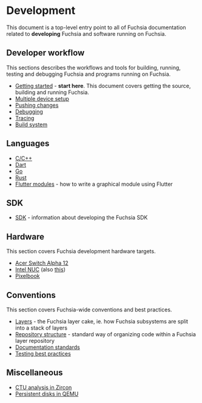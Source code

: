# Development

This document is a top-level entry point to all of Fuchsia documentation related
to **developing** Fuchsia and software running on Fuchsia.

## Developer workflow

This sections describes the workflows and tools for building, running, testing
and debugging Fuchsia and programs running on Fuchsia.

 - [Getting started](../getting_started.md) - **start here**. This document
   covers getting the source, building and running Fuchsia.
 - [Multiple device setup](../multi_device.md)
 - [Pushing changes](workflows/package_update.md)
 - [Debugging](../debugging.md)
 - [Tracing][tracing]
 - [Build system](build/README.md)

## Languages

 - [C/C++](languages/c-cpp/README.md)
 - [Dart](languages/dart/README.md)
 - [Go](languages/go/README.md)
 - [Rust](languages/rust/README.md)
 - [Flutter modules][flutter_module] - how to write a graphical module using
 Flutter

## SDK

 - [SDK](sdk/README.md) - information about developing the Fuchsia SDK

## Hardware

This section covers Fuchsia development hardware targets.

 - [Acer Switch Alpha 12][acer_12]
 - [Intel NUC][intel_nuc] (also [this](hardware/developing_on_nuc.md))
 - [Pixelbook](hardware/pixelbook.md)

## Conventions

This section covers Fuchsia-wide conventions and best practices.

 - [Layers](source_code/layers.md) - the Fuchsia layer cake, ie. how Fuchsia
   subsystems are split into a stack of layers
 - [Repository structure](source_code/layer_repository_structure.md) - standard way
   of organizing code within a Fuchsia layer repository
 - [Documentation standards](../best-practices/documentation_standards.md)
 - [Testing best practices](../best-practices/testing.md)

## Miscellaneous

 - [CTU analysis in Zircon](../ctu_analysis.md)
 - [Persistent disks in QEMU](../qemu_persistent_disk.md)


[acer_12]: https://fuchsia.googlesource.com/zircon/+/master/docs/targets/acer12.md "Acer 12"
[intel_nuc]: https://fuchsia.googlesource.com/zircon/+/master/docs/targets/nuc.md "Intel NUC"
[pixelbook]: hardware/pixelbook.md "Pixelbook"
[flutter_module]: https://fuchsia.googlesource.com/peridot/+/master/examples/HOWTO_FLUTTER.md "Flutter modules"
[tracing]: https://fuchsia.googlesource.com/garnet/+/master/docs/tracing_usage_guide.md
